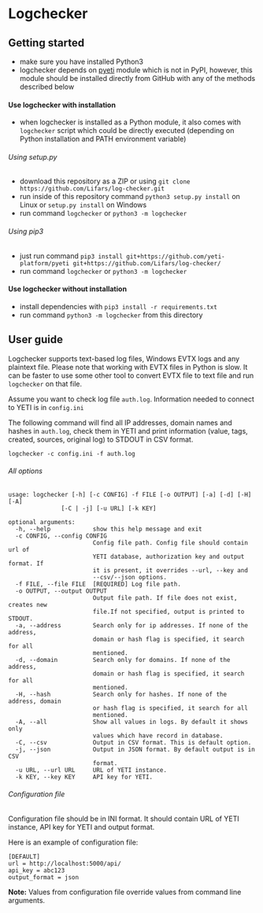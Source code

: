 Logchecker
===========

Getting started
---------------

- make sure you have installed Python3
- logchecker depends on [pyeti](https://github.com/yeti-platform/pyeti) module which is not in PyPI, however, this module should be installed directly from GitHub with any of the methods described below

#### Use logchecker with installation

- when logchecker is installed as a Python module, it also comes with `logchecker` script which could be directly executed (depending on Python installation and PATH environment variable)

###### Using setup.py

- download this repository as a ZIP or using `git clone https://github.com/Lifars/log-checker.git`
- run inside of this repository command `python3 setup.py install` on Linux or `setup.py install` on Windows
- run command `logchecker` or `python3 -m logchecker`

###### Using pip3

- just run command `pip3 install git+https://github.com/yeti-platform/pyeti git+https://github.com/Lifars/log-checker/`
- run command `logchecker` or `python3 -m logchecker`

#### Use logchecker without installation

- install dependencies with `pip3 install -r requirements.txt`
- run command `python3 -m logchecker` from this directory

User guide
----------
Logchecker supports text-based log files, Windows EVTX logs and any plaintext file. Please note that working with EVTX files in Python is slow. It can be faster to use some other tool to convert EVTX file to text file and run `logchecker` on that file.

Assume you want to check log file `auth.log`. Information needed to connect to YETI is in `config.ini`

The following command will find all IP addresses, domain names and hashes in `auth.log`, check them in YETI and print information (value, tags, created, sources, original log) to STDOUT in CSV format.


	logchecker -c config.ini -f auth.log
	
###### All options



	usage: logchecker [-h] [-c CONFIG] -f FILE [-o OUTPUT] [-a] [-d] [-H] [-A]
                   [-C | -j] [-u URL] [-k KEY]

	optional arguments:
	  -h, --help            show this help message and exit
	  -c CONFIG, --config CONFIG
							Config file path. Config file should contain url of
							YETI database, authorization key and output format. If
							it is present, it overrides --url, --key and
							--csv/--json options.
	  -f FILE, --file FILE  [REQUIRED] Log file path.
	  -o OUTPUT, --output OUTPUT
							Output file path. If file does not exist, creates new
							file.If not specified, output is printed to STDOUT.
	  -a, --address         Search only for ip addresses. If none of the address,
							domain or hash flag is specified, it search for all
							mentioned.
	  -d, --domain          Search only for domains. If none of the address,
							domain or hash flag is specified, it search for all
							mentioned.
	  -H, --hash            Search only for hashes. If none of the address, domain
							or hash flag is specified, it search for all
							mentioned.
	  -A, --all             Show all values in logs. By default it shows only
							values which have record in database.
	  -C, --csv             Output in CSV format. This is default option.
	  -j, --json            Output in JSON format. By default output is in CSV
							format.
	  -u URL, --url URL     URL of YETI instance.
	  -k KEY, --key KEY     API key for YETI.




###### Configuration file

Configuration file should be in INI format. It should contain URL of YETI instance, API key for YETI and output format. 

Here is an example of configuration file:

	[DEFAULT]
	url = http://localhost:5000/api/
	api_key = abc123
	output_format = json

**Note:** Values from configuration file override values from command line arguments.
